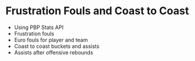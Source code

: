 # Frustration Fouls and Coast to Coast

- Using PBP Stats API
- Frustration fouls
- Euro fouls for player and team
- Coast to coast buckets and assists
- Assists after offensive rebounds 




